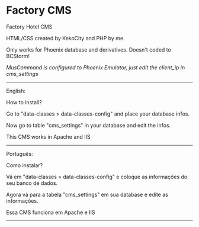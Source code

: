 Factory CMS
===========

Factory Hotel CMS

HTML/CSS created by KekoCity and PHP by me.

Only works for Phoenix database and derivatives. Doesn't coded to BCStorm!

*MusCommand is configured to Phoenix Emulator, just edit the client_ip in cms_settings*
___

English:

How to install?

Go to "data-classes > data-classes-config" and place your database infos.

Now go to table "cms_settings" in your database and edit the infos.

This CMS works in Apache and IIS
___

Português:

Como instalar?

Vá em "data-classes > data-classes-config" e coloque as informações do seu banco de dados.

Agora vá para a tabela "cms_settings" em sua database e edite as informações.

Essa CMS funciona em Apache e IIS
___
